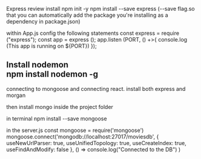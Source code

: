 Express review install
    npm init -y
    npm install --save express
(--save flag.so that you can automatically add the package you're installing as a dependency in package.json)

within App.js config the following  statements
const express = require ("express"); 
const app = express (); 
app.listen (PORT, () +>{
    console.log (This app is running on ${PORT})
}); 

Install nodemon  
npm install nodemon -g
--------------------------
connecting to mongoose and connecting react. 
install both express and morgan

then install mongo
inside the project folder 

 in terminal
     npm install --save mongoose

in the server.js 
const mongoose = require('mongoose')
mongoose.connect('mongodb://localhost:27017/moviesdb',
  {
    useNewUrlParser: true,
    useUnifiedTopology: true,
    useCreateIndex: true,
    useFindAndModify: false
  },
  () => console.log("Connected to the DB")
)
